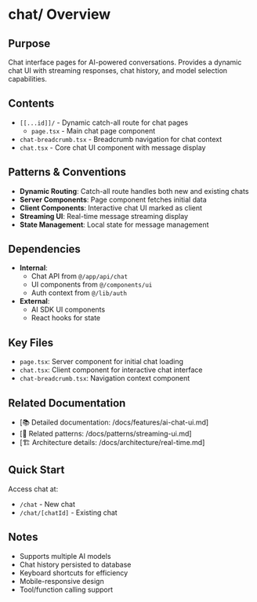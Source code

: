 # chat/ Overview

## Purpose
Chat interface pages for AI-powered conversations. Provides a dynamic chat UI with streaming responses, chat history, and model selection capabilities.

## Contents
- `[[...id]]/` - Dynamic catch-all route for chat pages
  - `page.tsx` - Main chat page component
- `chat-breadcrumb.tsx` - Breadcrumb navigation for chat context
- `chat.tsx` - Core chat UI component with message display

## Patterns & Conventions
- **Dynamic Routing**: Catch-all route handles both new and existing chats
- **Server Components**: Page component fetches initial data
- **Client Components**: Interactive chat UI marked as client
- **Streaming UI**: Real-time message streaming display
- **State Management**: Local state for message management

## Dependencies
- **Internal**: 
  - Chat API from `@/app/api/chat`
  - UI components from `@/components/ui`
  - Auth context from `@/lib/auth`
- **External**: 
  - AI SDK UI components
  - React hooks for state

## Key Files
- `page.tsx`: Server component for initial chat loading
- `chat.tsx`: Client component for interactive chat interface
- `chat-breadcrumb.tsx`: Navigation context component

## Related Documentation
- [📚 Detailed documentation: /docs/features/ai-chat-ui.md]
- [🔗 Related patterns: /docs/patterns/streaming-ui.md]
- [🏗️ Architecture details: /docs/architecture/real-time.md]

## Quick Start
Access chat at:
- `/chat` - New chat
- `/chat/[chatId]` - Existing chat

## Notes
- Supports multiple AI models
- Chat history persisted to database
- Keyboard shortcuts for efficiency
- Mobile-responsive design
- Tool/function calling support